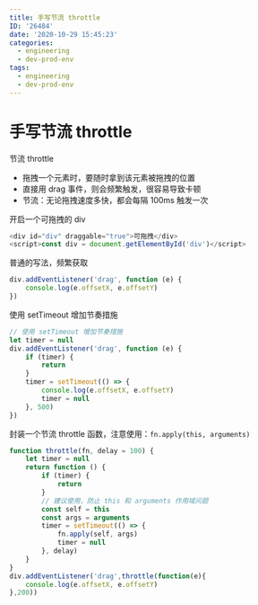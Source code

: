 ```yaml
---
title: 手写节流 throttle
ID: '26484'
date: '2020-10-29 15:45:23'
categories:
  - engineering
  - dev-prod-env
tags:
  - engineering
  - dev-prod-env
---
```


# 手写节流 throttle

节流 throttle

- 拖拽一个元素时，要随时拿到该元素被拖拽的位置
- 直接用 drag 事件，则会频繁触发，很容易导致卡顿
- 节流：无论拖拽速度多快，都会每隔 100ms 触发一次

开启一个可拖拽的 div

``` js 
<div id="div" draggable="true">可拖拽</div>
<script>const div = document.getElementById('div')</script>
```

普通的写法，频繁获取

``` js 
div.addEventListener('drag', function (e) {
    console.log(e.offsetX, e.offsetY)
})
```

使用 setTimeout 增加节奏措施

``` js 
// 使用 setTimeout 增加节奏措施
let timer = null
div.addEventListener('drag', function (e) {
    if (timer) {
        return
    }
    timer = setTimeout(() => {
        console.log(e.offsetX, e.offsetY)
        timer = null
    }, 500)
})
```

封装一个节流 throttle 函数，注意使用：`fn.apply(this, arguments)`

``` js 
function throttle(fn, delay = 100) {
    let timer = null
    return function () {
        if (timer) {
            return
        }
        // 建议使用，防止 this 和 arguments 作用域问题
        const self = this
        const args = arguments
        timer = setTimeout(() => {
            fn.apply(self, args)
            timer = null
        }, delay)
    }
}
div.addEventListener('drag',throttle(function(e){
    console.log(e.offsetX, e.offsetY)
},200))
```
 
 
 
 
 
 
 
 
 
 
 
 
 
 
 
 
 
 
 
 
 
 
 
